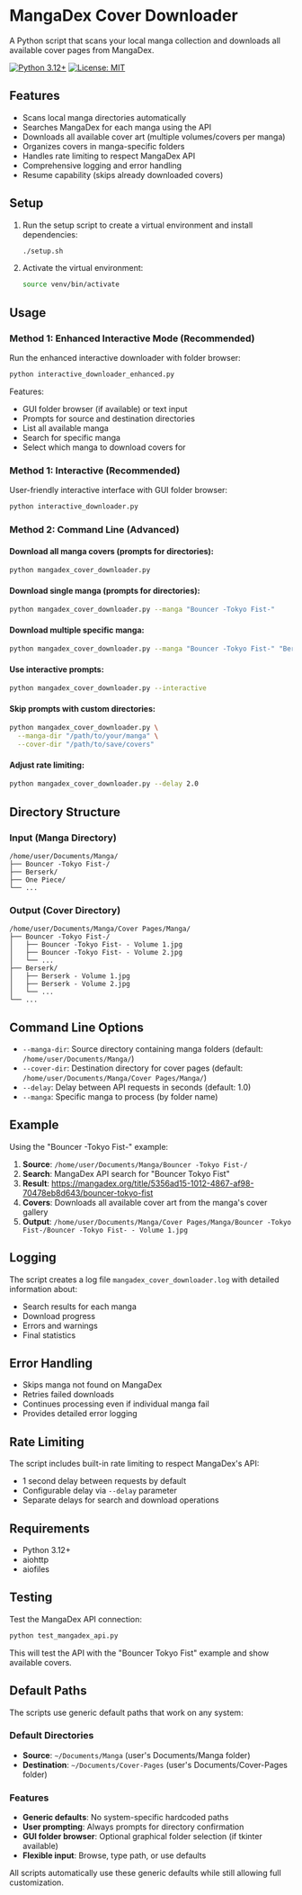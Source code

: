 # MangaDex Cover Downloader

A Python script that scans your local manga collection and downloads all available cover pages from MangaDex.

[![Python 3.12+](https://img.shields.io/badge/python-3.12+-blue.svg)](https://www.python.org/downloads/)
[![License: MIT](https://img.shields.io/badge/License-MIT-yellow.svg)](https://opensource.org/licenses/MIT)

## Features

- Scans local manga directories automatically
- Searches MangaDex for each manga using the API
- Downloads all available cover art (multiple volumes/covers per manga)
- Organizes covers in manga-specific folders
- Handles rate limiting to respect MangaDex API
- Comprehensive logging and error handling
- Resume capability (skips already downloaded covers)

## Setup

1. Run the setup script to create a virtual environment and install dependencies:
   ```bash
   ./setup.sh
   ```

2. Activate the virtual environment:
   ```bash
   source venv/bin/activate
   ```

## Usage

### Method 1: Enhanced Interactive Mode (Recommended)
Run the enhanced interactive downloader with folder browser:
```bash
python interactive_downloader_enhanced.py
```
Features:
- GUI folder browser (if available) or text input
- Prompts for source and destination directories
- List all available manga
- Search for specific manga
- Select which manga to download covers for

### Method 1: Interactive (Recommended)
User-friendly interactive interface with GUI folder browser:
```bash
python interactive_downloader.py
```

### Method 2: Command Line (Advanced)

#### Download all manga covers (prompts for directories):
```bash
python mangadex_cover_downloader.py
```

#### Download single manga (prompts for directories):
```bash
python mangadex_cover_downloader.py --manga "Bouncer -Tokyo Fist-"
```

#### Download multiple specific manga:
```bash
python mangadex_cover_downloader.py --manga "Bouncer -Tokyo Fist-" "Berserk"
```

#### Use interactive prompts:
```bash
python mangadex_cover_downloader.py --interactive
```

#### Skip prompts with custom directories:
```bash
python mangadex_cover_downloader.py \
  --manga-dir "/path/to/your/manga" \
  --cover-dir "/path/to/save/covers"
```

#### Adjust rate limiting:
```bash
python mangadex_cover_downloader.py --delay 2.0
```

## Directory Structure

### Input (Manga Directory)
```
/home/user/Documents/Manga/
├── Bouncer -Tokyo Fist-/
├── Berserk/
├── One Piece/
└── ...
```

### Output (Cover Directory)
```
/home/user/Documents/Manga/Cover Pages/Manga/
├── Bouncer -Tokyo Fist-/
│   ├── Bouncer -Tokyo Fist- - Volume 1.jpg
│   ├── Bouncer -Tokyo Fist- - Volume 2.jpg
│   └── ...
├── Berserk/
│   ├── Berserk - Volume 1.jpg
│   ├── Berserk - Volume 2.jpg
│   └── ...
└── ...
```

## Command Line Options

- `--manga-dir`: Source directory containing manga folders (default: `/home/user/Documents/Manga/`)
- `--cover-dir`: Destination directory for cover pages (default: `/home/user/Documents/Manga/Cover Pages/Manga/`)
- `--delay`: Delay between API requests in seconds (default: 1.0)
- `--manga`: Specific manga to process (by folder name)

## Example

Using the "Bouncer -Tokyo Fist-" example:

1. **Source**: `/home/user/Documents/Manga/Bouncer -Tokyo Fist-/`
2. **Search**: MangaDex API search for "Bouncer Tokyo Fist"
3. **Result**: https://mangadex.org/title/5356ad15-1012-4867-af98-70478eb8d643/bouncer-tokyo-fist
4. **Covers**: Downloads all available cover art from the manga's cover gallery
5. **Output**: `/home/user/Documents/Manga/Cover Pages/Manga/Bouncer -Tokyo Fist-/Bouncer -Tokyo Fist- - Volume 1.jpg`

## Logging

The script creates a log file `mangadex_cover_downloader.log` with detailed information about:
- Search results for each manga
- Download progress
- Errors and warnings
- Final statistics

## Error Handling

- Skips manga not found on MangaDex
- Retries failed downloads
- Continues processing even if individual manga fail
- Provides detailed error logging

## Rate Limiting

The script includes built-in rate limiting to respect MangaDex's API:
- 1 second delay between requests by default
- Configurable delay via `--delay` parameter
- Separate delays for search and download operations

## Requirements

- Python 3.12+
- aiohttp
- aiofiles

## Testing

Test the MangaDex API connection:
```bash
python test_mangadex_api.py
```

This will test the API with the "Bouncer Tokyo Fist" example and show available covers.

## Default Paths

The scripts use generic default paths that work on any system:

### Default Directories
- **Source**: `~/Documents/Manga` (user's Documents/Manga folder)
- **Destination**: `~/Documents/Cover-Pages` (user's Documents/Cover-Pages folder)

### Features
- **Generic defaults**: No system-specific hardcoded paths
- **User prompting**: Always prompts for directory confirmation
- **GUI folder browser**: Optional graphical folder selection (if tkinter available)
- **Flexible input**: Browse, type path, or use defaults

All scripts automatically use these generic defaults while still allowing full customization.
